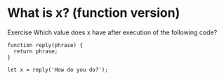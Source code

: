# What is x? (function version)

Exercise
Which value does x have after execution of the following code? 

    function reply(phrase) {
      return phrase;
    }

    let x = reply('How do you do?');
    
    
